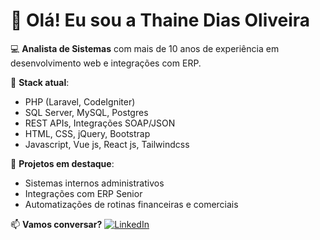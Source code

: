 # 👋 Olá! Eu sou a Thaine Dias Oliveira

💻 **Analista de Sistemas** com mais de 10 anos de experiência em desenvolvimento web e integrações com ERP.

🔧 **Stack atual**:
- PHP (Laravel, CodeIgniter)
- SQL Server, MySQL, Postgres
- REST APIs, Integrações SOAP/JSON
- HTML, CSS, jQuery, Bootstrap
- Javascript, Vue js, React js, Tailwindcss

📂 **Projetos em destaque**:
- Sistemas internos administrativos
- Integrações com ERP Senior
- Automatizações de rotinas financeiras e comerciais

📫 **Vamos conversar?**
[![LinkedIn](https://img.shields.io/badge/LinkedIn-blue?logo=linkedin)](https://www.linkedin.com/in/sandropdev/)

